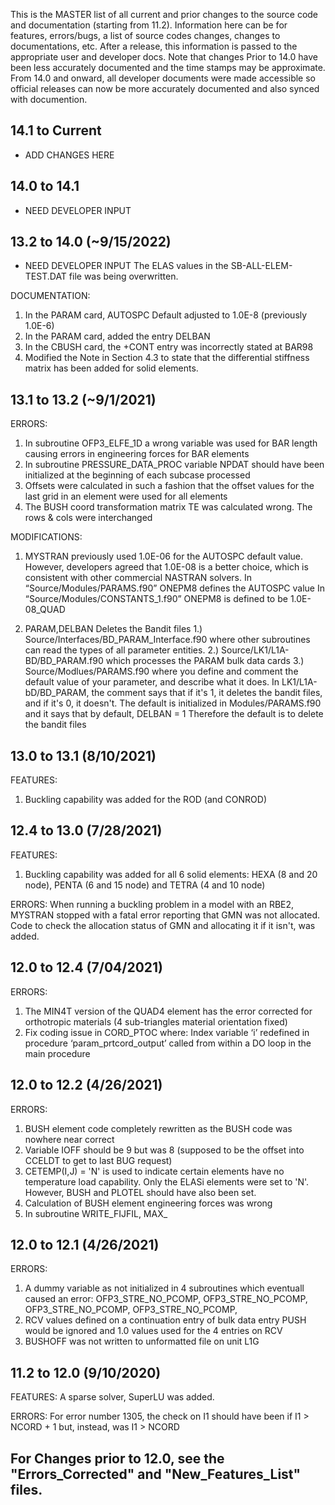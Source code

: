 This is the MASTER list of all current and prior changes to the source code and documentation (starting from 11.2).
Information here can be for features, errors/bugs, a list of source codes changes, changes to documentations, etc.
After a release, this information is passed to the appropriate user and developer docs.
Note that changes Prior to 14.0 have been less accurately documented and the time stamps may be approximate.
From 14.0 and onward, all developer documents were made accessible so official releases can now be more accurately documented and also synced with documention.


14.1 to Current
---
- ADD CHANGES HERE

14.0 to 14.1
---
- NEED DEVELOPER INPUT


13.2 to 14.0 (~9/15/2022)
---
- NEED DEVELOPER INPUT
The ELAS values in the SB-ALL-ELEM-TEST.DAT file was being overwritten.

DOCUMENTATION:
1) In the PARAM card, AUTOSPC Default adjusted to 1.0E-8 (previously 1.0E-6)
2) In the PARAM card, added the entry DELBAN
3) In the CBUSH card, the +CONT entry was incorrectly stated at BAR98
4) Modified the Note in Section 4.3 to state that the differential stiffness matrix has been added for solid elements.


13.1 to 13.2 (~9/1/2021)
---
ERRORS:
1) In subroutine OFP3_ELFE_1D a wrong variable was used for BAR length causing errors
in engineering forces for BAR elements
2) In subroutine PRESSURE_DATA_PROC variable NPDAT should have been initialized at
the beginning of each subcase processed
3) Offsets were calculated in such a fashion that the offset values for the last grid in an
element were used for all elements
4) The BUSH coord transformation matrix TE was calculated wrong. The rows & cols were
interchanged

MODIFICATIONS:
1) MYSTRAN previously used 1.0E-06 for the AUTOSPC default value. However, developers agreed that 1.0E-08 is a better choice, which is consistent with other commercial NASTRAN solvers.
In “Source/Modules/PARAMS.f90” ONEPM8 defines the AUTOSPC value
In “Source/Modules/CONSTANTS_1.f90” ONEPM8 is defined to be 1.0E-08_QUAD

2) PARAM,DELBAN
Deletes the Bandit files
1.) Source/Interfaces/BD_PARAM_Interface.f90 where other subroutines can read the types of all parameter entities.
2.) Source/LK1/L1A-BD/BD_PARAM.f90  which processes the PARAM bulk data cards
3.) Source/Modlues/PARAMS.f90  where you define and comment the default value of your parameter, and describe what it does.
In LK1/L1A-bD/BD_PARAM, the comment says that if it's 1, it deletes the bandit files, and if it's 0, it doesn't.
The default is initialized in Modules/PARAMS.f90 and it says that by default, DELBAN = 1 Therefore the default is to delete the bandit files

13.0 to 13.1 (8/10/2021)
---
FEATURES:
1) Buckling capability was added for the ROD (and CONROD)


12.4 to 13.0 (7/28/2021)
---
FEATURES:
1) Buckling capability was added for all 6 solid elements: HEXA (8 and 20 node), PENTA (6 and 15
node) and TETRA (4 and 10 node)

ERRORS:
When running a buckling problem in a model with an RBE2, MYSTRAN stopped with a
fatal error reporting that GMN was not allocated. Code to check the allocation status of GMN
and allocating it if it isn't, was added.


12.0 to 12.4 (7/04/2021)
---
ERRORS:
1) The MIN4T version of the QUAD4 element has the error corrected for orthotropic
materials (4 sub-triangles material orientation fixed)
2) Fix coding issue in CORD_PTOC where: Index variable ‘i’ redefined in procedure
‘param_prtcord_output’ called from within a DO loop in the main procedure


12.0 to 12.2 (4/26/2021)
---
ERRORS:
1) BUSH element code completely rewritten as the BUSH code was nowhere near correct
2) Variable IOFF should be 9 but was 8 (supposed to be the offset into CCELDT to get to
last BUG request)
3) CETEMP(I,J) = 'N' is used to indicate certain elements have no temperature load
capability. Only the ELASi elements were set to 'N'. However, BUSH and PLOTEL should
have also been set.
4) Calculation of BUSH element engineering forces was wrong
5) In subroutine WRITE_FIJFIL, MAX_


12.0 to 12.1 (4/26/2021)
---
ERRORS:
1) A dummy variable as not initialized in 4 subroutines which eventuall caused an error:
OFP3_STRE_NO_PCOMP, OFP3_STRE_NO_PCOMP, OFP3_STRE_NO_PCOMP, OFP3_STRE_NO_PCOMP,
2) RCV values defined on a continuation entry of bulk data entry PUSH would be ignored
and 1.0 values used for the 4 entries on RCV
3) BUSHOFF was not written to unformatted file on unit L1G


11.2 to 12.0 (9/10/2020)
---
FEATURES:
A sparse solver, SuperLU was added.

ERRORS:
For error number 1305, the check on I1 should have been if I1 > NCORD + 1 but, instead,
was I1 > NCORD


For Changes prior to 12.0, see the "Errors_Corrected" and "New_Features_List" files.
---


